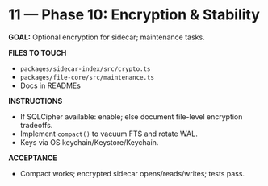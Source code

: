 # 11 — Phase 10: Encryption & Stability

**GOAL:** Optional encryption for sidecar; maintenance tasks.

**FILES TO TOUCH**
- `packages/sidecar-index/src/crypto.ts`
- `packages/file-core/src/maintenance.ts`
- Docs in READMEs

**INSTRUCTIONS**
- If SQLCipher available: enable; else document file-level encryption tradeoffs.
- Implement `compact()` to vacuum FTS and rotate WAL.
- Keys via OS keychain/Keystore/Keychain.

**ACCEPTANCE**
- Compact works; encrypted sidecar opens/reads/writes; tests pass.
